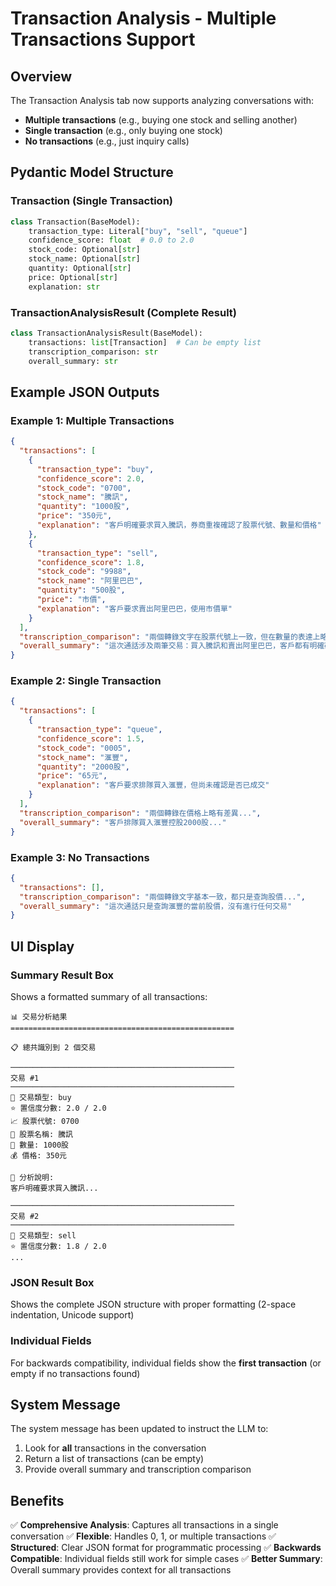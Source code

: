 # Transaction Analysis - Multiple Transactions Support

## Overview

The Transaction Analysis tab now supports analyzing conversations with:
- **Multiple transactions** (e.g., buying one stock and selling another)
- **Single transaction** (e.g., only buying one stock)
- **No transactions** (e.g., just inquiry calls)

## Pydantic Model Structure

### Transaction (Single Transaction)
```python
class Transaction(BaseModel):
    transaction_type: Literal["buy", "sell", "queue"]
    confidence_score: float  # 0.0 to 2.0
    stock_code: Optional[str]
    stock_name: Optional[str]
    quantity: Optional[str]
    price: Optional[str]
    explanation: str
```

### TransactionAnalysisResult (Complete Result)
```python
class TransactionAnalysisResult(BaseModel):
    transactions: list[Transaction]  # Can be empty list
    transcription_comparison: str
    overall_summary: str
```

## Example JSON Outputs

### Example 1: Multiple Transactions
```json
{
  "transactions": [
    {
      "transaction_type": "buy",
      "confidence_score": 2.0,
      "stock_code": "0700",
      "stock_name": "騰訊",
      "quantity": "1000股",
      "price": "350元",
      "explanation": "客戶明確要求買入騰訊，券商重複確認了股票代號、數量和價格"
    },
    {
      "transaction_type": "sell",
      "confidence_score": 1.8,
      "stock_code": "9988",
      "stock_name": "阿里巴巴",
      "quantity": "500股",
      "price": "市價",
      "explanation": "客戶要求賣出阿里巴巴，使用市價單"
    }
  ],
  "transcription_comparison": "兩個轉錄文字在股票代號上一致，但在數量的表達上略有差異...",
  "overall_summary": "這次通話涉及兩筆交易：買入騰訊和賣出阿里巴巴，客戶都有明確確認..."
}
```

### Example 2: Single Transaction
```json
{
  "transactions": [
    {
      "transaction_type": "queue",
      "confidence_score": 1.5,
      "stock_code": "0005",
      "stock_name": "滙豐",
      "quantity": "2000股",
      "price": "65元",
      "explanation": "客戶要求排隊買入滙豐，但尚未確認是否已成交"
    }
  ],
  "transcription_comparison": "兩個轉錄在價格上略有差異...",
  "overall_summary": "客戶排隊買入滙豐控股2000股..."
}
```

### Example 3: No Transactions
```json
{
  "transactions": [],
  "transcription_comparison": "兩個轉錄文字基本一致，都只是查詢股價...",
  "overall_summary": "這次通話只是查詢滙豐的當前股價，沒有進行任何交易"
}
```

## UI Display

### Summary Result Box
Shows a formatted summary of all transactions:
```
📊 交易分析結果
==================================================

📋 總共識別到 2 個交易

──────────────────────────────────────────────────
交易 #1
──────────────────────────────────────────────────
🔖 交易類型: buy
⭐ 置信度分數: 2.0 / 2.0
📈 股票代號: 0700
🏢 股票名稱: 騰訊
🔢 數量: 1000股
💰 價格: 350元

📝 分析說明:
客戶明確要求買入騰訊...

──────────────────────────────────────────────────
交易 #2
──────────────────────────────────────────────────
🔖 交易類型: sell
⭐ 置信度分數: 1.8 / 2.0
...
```

### JSON Result Box
Shows the complete JSON structure with proper formatting (2-space indentation, Unicode support)

### Individual Fields
For backwards compatibility, individual fields show the **first transaction** (or empty if no transactions found)

## System Message

The system message has been updated to instruct the LLM to:
1. Look for **all** transactions in the conversation
2. Return a list of transactions (can be empty)
3. Provide overall summary and transcription comparison

## Benefits

✅ **Comprehensive Analysis**: Captures all transactions in a single conversation
✅ **Flexible**: Handles 0, 1, or multiple transactions
✅ **Structured**: Clear JSON format for programmatic processing
✅ **Backwards Compatible**: Individual fields still work for simple cases
✅ **Better Summary**: Overall summary provides context for all transactions

